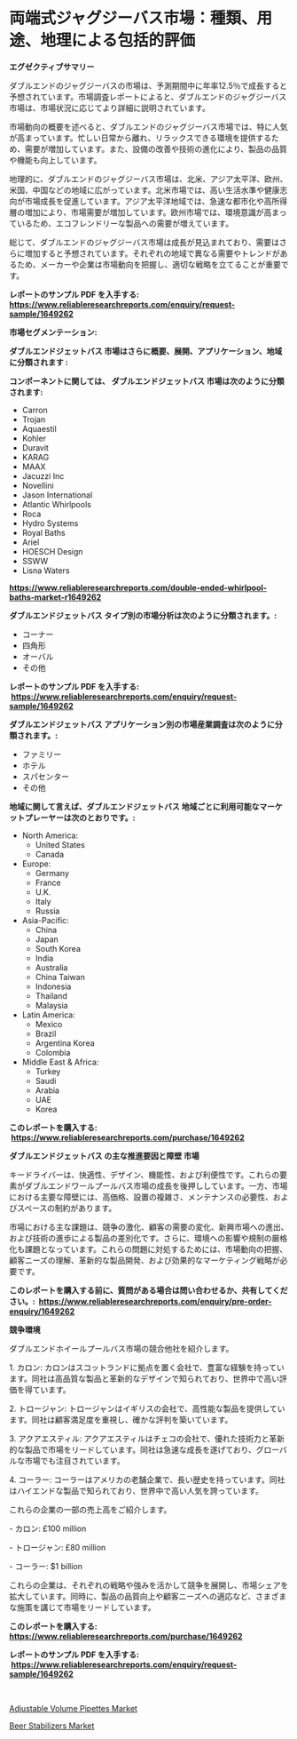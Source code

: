 <p><h1>両端式ジャグジーバス市場：種類、用途、地理による包括的評価</h1></p><p><strong>エグゼクティブサマリー</strong></p>
<p><p>ダブルエンドのジャグジーバスの市場は、予測期間中に年率12.5％で成長すると予想されています。市場調査レポートによると、ダブルエンドのジャグジーバス市場は、市場状況に応じてより詳細に説明されています。 </p><p>市場動向の概要を述べると、ダブルエンドのジャグジーバス市場では、特に人気が高まっています。忙しい日常から離れ、リラックスできる環境を提供するため、需要が増加しています。また、設備の改善や技術の進化により、製品の品質や機能も向上しています。</p><p>地理的に、ダブルエンドのジャグジーバス市場は、北米、アジア太平洋、欧州、米国、中国などの地域に広がっています。北米市場では、高い生活水準や健康志向が市場成長を促進しています。アジア太平洋地域では、急速な都市化や高所得層の増加により、市場需要が増加しています。欧州市場では、環境意識が高まっているため、エコフレンドリーな製品への需要が増えています。</p><p>総じて、ダブルエンドのジャグジーバス市場は成長が見込まれており、需要はさらに増加すると予想されています。それぞれの地域で異なる需要やトレンドがあるため、メーカーや企業は市場動向を把握し、適切な戦略を立てることが重要です。</p></p>
<p><strong>レポートのサンプル PDF を入手する: <a href="https://www.reliableresearchreports.com/enquiry/request-sample/1649262">https://www.reliableresearchreports.com/enquiry/request-sample/1649262</a></strong></p>
<p><strong>市場セグメンテーション:</strong></p>
<p><strong> ダブルエンドジェットバス 市場はさらに概要、展開、アプリケーション、地域に分類されます :</strong></p>
<p><strong>コンポーネントに関しては、 ダブルエンドジェットバス 市場は次のように分類されます: &nbsp;</strong></p>
<p><ul><li>Carron</li><li>Trojan</li><li>Aquaestil</li><li>Kohler</li><li>Duravit</li><li>KARAG</li><li>MAAX</li><li>Jacuzzi Inc</li><li>Novellini</li><li>Jason International</li><li>Atlantic Whirlpools</li><li>Roca</li><li>Hydro Systems</li><li>Royal Baths</li><li>Ariel</li><li>HOESCH Design</li><li>SSWW</li><li>Lisna Waters</li></ul></p>
<p><strong><a href="https://www.reliableresearchreports.com/double-ended-whirlpool-baths-market-r1649262">https://www.reliableresearchreports.com/double-ended-whirlpool-baths-market-r1649262</a></strong></p>
<p><strong> ダブルエンドジェットバス タイプ別の市場分析は次のように分類されます。:</strong></p>
<p><ul><li>コーナー</li><li>四角形</li><li>オーバル</li><li>その他</li></ul></p>
<p><strong>レポートのサンプル PDF を入手する: &nbsp;<a href="https://www.reliableresearchreports.com/enquiry/request-sample/1649262">https://www.reliableresearchreports.com/enquiry/request-sample/1649262</a></strong></p>
<p><strong> ダブルエンドジェットバス アプリケーション別の市場産業調査は次のように分類されます。:</strong></p>
<p><ul><li>ファミリー</li><li>ホテル</li><li>スパセンター</li><li>その他</li></ul></p>
<p><strong>地域に関して言えば、ダブルエンドジェットバス 地域ごとに利用可能なマーケットプレーヤーは次のとおりです。:</strong></p>
<p><ul>
    <li>
        North America:
        <ul>
            <li>United States</li>
            <li>Canada</li>
        </ul>
    </li>
    <li>
        Europe:
        <ul>
            <li>Germany</li>
            <li>France</li>
            <li>U.K.</li>
            <li>Italy</li>
            <li>Russia</li>
        </ul>
    </li>
    <li>
        Asia-Pacific:
        <ul>
            <li>China</li>
            <li>Japan</li>
            <li>South Korea</li>
            <li>India</li>
            <li>Australia</li>
            <li>China Taiwan</li>
            <li>Indonesia</li>
            <li>Thailand</li>
            <li>Malaysia</li>
        </ul>
    </li>
    <li>
        Latin America:
        <ul>
            <li>Mexico</li>
            <li>Brazil</li>
            <li>Argentina Korea</li>
            <li>Colombia</li>
        </ul>
    </li>
    <li>
        Middle East & Africa:
        <ul>
            <li>Turkey</li>
            <li>Saudi</li>
            <li>Arabia</li>
            <li>UAE</li>
            <li>Korea</li>
        </ul>
    </li>
    </ul></p>
<p><strong>このレポートを購入する: &nbsp;<a href="https://www.reliableresearchreports.com/purchase/1649262">https://www.reliableresearchreports.com/purchase/1649262</a></strong></p>
<p><strong>ダブルエンドジェットバス の主な推進要因と障壁 市場</strong></p>
<p><p>キードライバーは、快適性、デザイン、機能性、および利便性です。これらの要素がダブルエンドワールプールバス市場の成長を後押ししています。一方、市場における主要な障壁には、高価格、設置の複雑さ、メンテナンスの必要性、およびスペースの制約があります。</p><p>市場における主な課題は、競争の激化、顧客の需要の変化、新興市場への進出、および技術の進歩による製品の差別化です。さらに、環境への影響や規制の厳格化も課題となっています。これらの問題に対処するためには、市場動向の把握、顧客ニーズの理解、革新的な製品開発、および効果的なマーケティング戦略が必要です。</p></p>
<p><strong>このレポートを購入する前に、質問がある場合は問い合わせるか、共有してください。:&nbsp; <a href="https://www.reliableresearchreports.com/enquiry/pre-order-enquiry/1649262">https://www.reliableresearchreports.com/enquiry/pre-order-enquiry/1649262</a></strong></p>
<p><strong>競争環境</strong></p>
<p><p>ダブルエンドホイールプールバス市場の競合他社を紹介します。</p><p>1. カロン: カロンはスコットランドに拠点を置く会社で、豊富な経験を持っています。同社は高品質な製品と革新的なデザインで知られており、世界中で高い評価を得ています。</p><p>2. トロージャン: トロージャンはイギリスの会社で、高性能な製品を提供しています。同社は顧客満足度を重視し、確かな評判を築いています。</p><p>3. アクアエスティル: アクアエスティルはチェコの会社で、優れた技術力と革新的な製品で市場をリードしています。同社は急速な成長を遂げており、グローバルな市場でも注目されています。</p><p>4. コーラー: コーラーはアメリカの老舗企業で、長い歴史を持っています。同社はハイエンドな製品で知られており、世界中で高い人気を誇っています。</p><p>これらの企業の一部の売上高をご紹介します。</p><p>- カロン: £100 million</p><p>- トロージャン: £80 million</p><p>- コーラー: $1 billion</p><p>これらの企業は、それぞれの戦略や強みを活かして競争を展開し、市場シェアを拡大しています。同時に、製品の品質向上や顧客ニーズへの適応など、さまざまな施策を講じて市場をリードしています。</p></p>
<p><strong>このレポートを購入する: &nbsp; <a href="https://www.reliableresearchreports.com/purchase/1649262">https://www.reliableresearchreports.com/purchase/1649262</a></strong></p>
<p><strong>レポートのサンプル PDF を入手する: &nbsp;<a href="https://www.reliableresearchreports.com/enquiry/request-sample/1649262">https://www.reliableresearchreports.com/enquiry/request-sample/1649262</a></strong><strong></strong></p>
<p>&nbsp;</p>
<p><p><a href="https://github.com/kathiaseamanalvaradovlprc2h/Market-Research-Report-List-2/blob/main/adjustable-volume-pipettes-market.md">Adjustable Volume Pipettes Market</a></p><p><a href="https://fearless-okapi-6c8.notion.site/Beer-Stabilizers-Market-Trends-Forecast-and-Competitive-Analysis-to-2031-886f8ea10f0941ec8ff8ecb789fa3765">Beer Stabilizers Market</a></p></p>